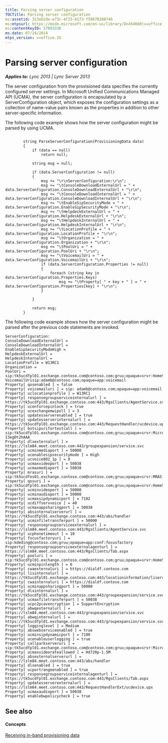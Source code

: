 ```yaml
---
title: Parsing server configuration
TOCTitle: Parsing server configuration
ms:assetid: 313eb2de-e73c-4f25-b173-f59670288746
ms:mtpsurl: https://msdn.microsoft.com/en-us/library/Dn454660(v=office.15)
ms:contentKeyID: 57093336
ms.date: 07/24/2014
mtps_version: v=office.15
---
```


# Parsing server configuration


_**Applies to:** Lync 2013 | Lync Server 2013_

The server configuration from the provisioned data specifies the currently configured server settings. In Microsoft Unified Communications Managed API (UCMA), the server configuration is encapsulated by a ServerConfiguration object, which exposes the configuration settings as a collection of name-value pairs known as the properties in addition to other server-specific information.

The following code example shows how the server configuration might be parsed by using UCMA.

```SCR

        string ParseServerConfiguration(ProvisioningData data)
        {
            if (data == null)
                return null;

            string msg = null;

            if (data.ServerConfiguration != null)
            {
                msg += "\r\nServerConfiguration:\r\n";
                msg += "\tConsoleDownloadExternalUrl = " + data.ServerConfiguration.ConsoleDownloadExternalUrl + "\r\n";
                msg += "\tConsoleDownloadInternalUrl = " + data.ServerConfiguration.ConsoleDownloadInternalUrl + "\r\n";
                msg += "\tEnableSipSecurityMode = " + data.ServerConfiguration.EnableSipSecurityMode + "\r\n";
                msg += "\tHelpdeskExternalUrl = " + data.ServerConfiguration.HelpdeskExternalUrl + "\r\n";
                msg += "\tHelpdeskInternalUrl = " + data.ServerConfiguration.HelpdeskInternalUrl + "\r\n";
                msg += "\tLocationProfile = " + data.ServerConfiguration.LocationProfile + "\r\n";
                msg += "\tOrganization = " + data.ServerConfiguration.Organization + "\r\n";
                msg += "\tPoolUri = " + data.ServerConfiguration.PoolUri + "\r\n";
                msg += "\tVoicemailUri = " + data.ServerConfiguration.VoicemailUri + "\r\n";
                if (data.ServerConfiguration.Properties != null)
                {
                    foreach (string key in data.ServerConfiguration.Properties.Keys)
                        msg += "\tProperty[ " + key + " ] = " + data.ServerConfiguration.Properties[key] + "\r\n";
                }

            }

            return msg;
        }

```

The following code example shows how the server configuration might be parsed after the previous code statements are invoked.

    ServerConfiguration:
    ConsoleDownloadExternalUrl = 
    ConsoleDownloadInternalUrl = 
    EnableSipSecurityModeHigh = 
    HelpdeskExternalUrl = 
    HelpdeskInternalUrl = 
    LocationProfile = W13RC1
    Organization = 
    PoolUri = sip:tk5ucdfpl01.exchange.contoso.com@contoso.com;gruu;opaque=srvr:HomeServer:AkqNlc1ANlGQgU_kQeAuUwAA
    VoicemailUrisip:adamb@contoso.com;opaque=app:voicemail
    Property[ qosenabled ] = false
    Property[ voicemailuri ] = sip: adamb@contoso.com;opaque=app:voicemail
    Property[ uclocationprofile ] = W13RC1
    Property[ responsegroupserviceinternalurl ] = https://tk5ucdfpl01.exchange.contoso.com:443/RgsClients/AgentService.svc
    Property[ ucenforcepinlock ] = true
    Property[ ucexchangemwipoll ] = 3
    Property[ updatesserverenabled ] = true
    Property[ updatesserverinternalurl ] = https://tk5ucdfpl01.exchange.contoso.com:443/RequestHandler/ucdevice.upx
    Property[ botsipurifortestcall ] = sip:tk5ucdfpl01.exchange.contoso.com@contoso.com;gruu;opaque=srvr:Microsoft.Rtc.Applications.testbot:gZRWjP73kFOm-I3egDt2hAAA
    Property[ dlxexternalurl ] = https://lslm84.meet.contoso.com:443/groupexpansion/service.svc
    Property[ ucminmediaport ] = 50000
    Property[ ucenablesipsecuritymode ] = High
    Property[ ucvoice802_1p ] = 0
    Property[ ucmaxvideoport ] = 50038
    Property[ ucmaxmediaport ] = 50038
    Property[ mrasuri ] = sip:tk5ucdfes01.exchange.contoso.com@contoso.com;gruu;opaque=srvr:MRAS:k9JWeflVVl6GdopUWZcgWwAA
    Property[ qosuri ] = sip:tk5ucdfpl01.exchange.contoso.com@contoso.com;gruu;opaque=srvr:HomeServer:AkqNlc1ANlGQgU_kQeAuUwAA
    Property[ ucminvideoport ] = 50000
    Property[ ucminaudioport ] = 50000
    Property[ ucmaxsipdynamicport ] = 7102
    Property[ ucdiffservvoice ] = 40
    Property[ ucmaxappsharingport ] = 50038
    Property[ absinternalserverurl ] = https://tk5ucdfpl01.exchange.contoso.com:443/abs/handler
    Property[ ucminfiletransferport ] = 50000
    Property[ responsegroupserviceexternalurl ] = https://lslm84.meet.contoso.com:443/RgsClients/AgentService.svc
    Property[ ucphonetimeout ] = 10
    Property[ focusfactoryuri ] = sip:kdeding@contoso.com;gruu;opaque=app:conf:focusfactory
    Property[ responsegroupserviceexternalagenturl ] = https://lslm84.meet.contoso.com:443/RgsClients/Tab.aspx
    Property[ pooluri ] = sip:tk5ucdfpl01.exchange.contoso.com@contoso.com;gruu;opaque=srvr:HomeServer:AkqNlc1ANlGQgU_kQeAuUwAA
    Property[ ucminpinlength ] = 6
    Property[ cwaexternaluri ] = https://dialdf.contoso.com
    Property[ lisinternalurl ] = https://tk5ucdfpl01.exchange.contoso.com:443/locationinformation/liservice.svc
    Property[ cwainternaluri ] = https://dialdf.contoso.com
    Property[ ucminappsharingport ] = 50000
    Property[ dlxinternalurl ] = https://tk5ucdfpl01.exchange.contoso.com:443/groupexpansion/service.svc
    Property[ ucmaxfiletransferport ] = 50038
    Property[ ucpc2pcavencryption ] = SupportEncryption
    Property[ abwqexternalurl ] = https://lslm84.meet.contoso.com:443/groupexpansion/service.svc
    Property[ abwqinternalurl ] = https://tk5ucdfpl01.exchange.contoso.com:443/groupexpansion/service.svc
    Property[ logginglevel ] = Medium
    Property[ abswebserviceenabled ] = true
    Property[ ucminsipdynamicport ] = 7100
    Property[ ucenableuserlogging ] = true
    Property[ callparkserveruri ] = sip:tk5ucdfpl01.exchange.contoso.com@contoso.com;gruu;opaque=srvr:Microsoft.Rtc.Applications.Cps:-6_tNOSJcFmTWxQQy8HPTAAA
    Property[ ucmaxvideorateallowed ] = Hd720p-1.5M
    Property[ absexternalserverurl ] = https://lslm84.meet.contoso.com:443/abs/handler
    Property[ dlxenabled ] = true
    Property[ ucportrangeenabled ] = true
    Property[ responsegroupserviceinternalagenturl ] = https://tk5ucdfpl01.exchange.contoso.com:443/RgsClients/Tab.aspx
    Property[ updatesserverexternalurl ] = https://lslm84.meet.contoso.com:443/RequestHandlerExt/ucdevice.upx
    Property[ ucmaxaudioport ] = 50038
    Property[ enablebwpolicycheck ] = true

## See also

#### Concepts

[Receiving in-band provisioning data](receiving-in-band-provisioning-data.md)

